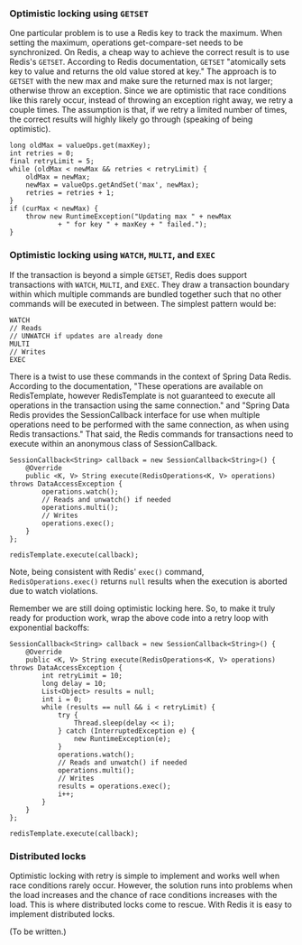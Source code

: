 ### Optimistic locking using `GETSET`

One particular problem is to use a Redis key to track the maximum. When setting the maximum, operations get-compare-set needs to be synchronized. On Redis, a cheap way to achieve the correct result is to use Redis's `GETSET`. According to Redis documentation, `GETSET` "atomically sets key to value and returns the old value stored at key."  The approach is to `GETSET` with the new max and make sure the returned max is not larger; otherwise throw an exception. Since we are optimistic that race conditions like this rarely occur, instead of throwing an exception right away, we retry a couple times. The assumption is that, if we retry a limited number of times, the correct results will highly likely go through (speaking of being optimistic).

    long oldMax = valueOps.get(maxKey);
    int retries = 0;
    final retryLimit = 5;
    while (oldMax < newMax && retries < retryLimit) {
        oldMax = newMax;
        newMax = valueOps.getAndSet('max', newMax);
        retries = retries + 1;
    }
    if (curMax < newMax) {
        throw new RuntimeException("Updating max " + newMax
                + " for key " + maxKey + " failed.");
    }

### Optimistic locking using `WATCH`, `MULTI`, and `EXEC`

If the transaction is beyond a simple `GETSET`, Redis does support transactions with `WATCH`, `MULTI`, and `EXEC`.  They draw a transaction boundary within which multiple commands are bundled together such that no other commands will be executed in between.  The simplest pattern would be:

    WATCH
    // Reads
    // UNWATCH if updates are already done
    MULTI
    // Writes
    EXEC

There is a twist to use these commands in the context of Spring Data Redis.  According to the documentation, "These operations are available on RedisTemplate, however RedisTemplate is not guaranteed to execute all operations in the transaction using the same connection." and "Spring Data Redis provides the SessionCallback interface for use when multiple operations need to be performed with the same connection, as when using Redis transactions."  That said, the Redis commands for transactions need to execute within an anonymous class of SessionCallback.

    SessionCallback<String> callback = new SessionCallback<String>() {
        @Override
        public <K, V> String execute(RedisOperations<K, V> operations) throws DataAccessException {
            operations.watch();
            // Reads and unwatch() if needed
            operations.multi();
            // Writes
            operations.exec();
        }
    };

    redisTemplate.execute(callback);

Note, being consistent with Redis' `exec()` command, `RedisOperations.exec()` returns `null` results when the execution is aborted due to watch violations.

Remember we are still doing optimistic locking here.  So, to make it truly ready for production work, wrap the above code into a retry loop with exponential backoffs:

    SessionCallback<String> callback = new SessionCallback<String>() {
        @Override
        public <K, V> String execute(RedisOperations<K, V> operations) throws DataAccessException {
            int retryLimit = 10;
            long delay = 10;
            List<Object> results = null;
            int i = 0;
            while (results == null && i < retryLimit) {
                try {
                    Thread.sleep(delay << i);
                } catch (InterruptedException e) {
                    new RuntimeException(e);
                }
                operations.watch();
                // Reads and unwatch() if needed
                operations.multi();
                // Writes
                results = operations.exec();
                i++;
            }
        }
    };

    redisTemplate.execute(callback);

### Distributed locks

Optimistic locking with retry is simple to implement and works well when race conditions rarely occur. However, the solution runs into problems when the load increases and the chance of race conditions increases with the load.  This is where distributed locks come to rescue. With Redis it is easy to implement distributed locks.

(To be written.)